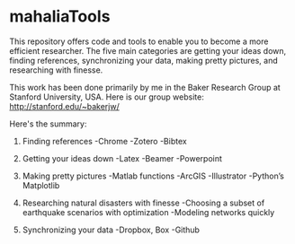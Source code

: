 mahaliaTools
============

This repository offers code and tools to enable you to become a more efficient researcher. The five main categories are getting your ideas down, finding references, synchronizing your data, making pretty pictures, and researching with finesse.

This work has been done primarily by me in the Baker Research Group at Stanford University, USA. Here is our group website: http://stanford.edu/~bakerjw/

Here's the summary:
1. Finding references
-Chrome
-Zotero
-Bibtex

2. Getting your ideas down
-Latex
-Beamer
-Powerpoint

3. Making pretty pictures
-Matlab functions
-ArcGIS
-Illustrator
-Python’s Matplotlib

4. Researching natural disasters with finesse
-Choosing a subset of earthquake scenarios with optimization
-Modeling networks quickly

5. Synchronizing your data
-Dropbox, Box
-Github

